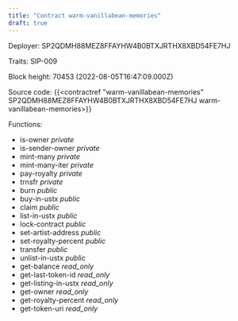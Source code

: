 ```yaml
---
title: "Contract warm-vanillabean-memories"
draft: true
---
```

Deployer: SP2QDMH88MEZ8FFAYHW4B0BTXJRTHX8XBD54FE7HJ

Traits:
SIP-009 



Block height: 70453 (2022-08-05T16:47:09.000Z)

Source code: {{<contractref "warm-vanillabean-memories" SP2QDMH88MEZ8FFAYHW4B0BTXJRTHX8XBD54FE7HJ warm-vanillabean-memories>}}

Functions:

* is-owner _private_
* is-sender-owner _private_
* mint-many _private_
* mint-many-iter _private_
* pay-royalty _private_
* trnsfr _private_
* burn _public_
* buy-in-ustx _public_
* claim _public_
* list-in-ustx _public_
* lock-contract _public_
* set-artist-address _public_
* set-royalty-percent _public_
* transfer _public_
* unlist-in-ustx _public_
* get-balance _read_only_
* get-last-token-id _read_only_
* get-listing-in-ustx _read_only_
* get-owner _read_only_
* get-royalty-percent _read_only_
* get-token-uri _read_only_
